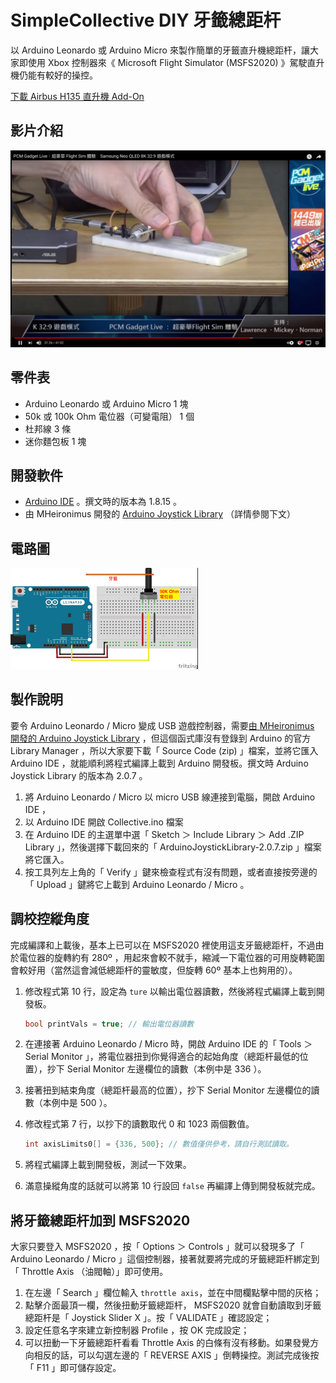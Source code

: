 # SimpleCollective DIY 牙籤總距杆

以 Arduino Leonardo 或 Arduino Micro 來製作簡單的牙籤直升機總距杆，讓大家即使用 Xbox 控制器來《 Microsoft Flight Simulator (MSFS2020) 》駕駛直升機仍能有較好的操控。

[下載 Airbus H135 直升機 Add-On](https://flightsim.to/file/8970/airbus-h135-helicopter-project)

## 影片介紹

[![PCM Gadget Live 牙籤總距杆介紹](https://github.com/mickey9801/SimpleCollective/blob/bf45e51b0b2da530d98e2a77a506ce3b3cb99e91/video-02.jpg)](https://youtu.be/_iHSxeVn-JA?t=764s "PCM Gadget Live 牙籤總距杆介紹")

## 零件表

- Arduino Leonardo 或 Arduino Micro 1 塊
- 50k 或 100k Ohm 電位器（可變電阻） 1 個
- 杜邦線 3 條
- 迷你麵包板 1 塊

## 開發軟件

- [Arduino IDE](https://www.arduino.cc/en/software) 。撰文時的版本為 1.8.15 。
- 由 MHeironimus 開發的 [Arduino Joystick Library](https://github.com/MHeironimus/ArduinoJoystickLibrary/releases) （詳情參閱下文）

## 電路圖

<a href="https://github.com/mickey9801/SimpleCollective/blob/main/arduino_collective.jpg"><img src="https://github.com/mickey9801/SimpleCollective/blob/main/arduino_collective.jpg" style="width:300px"></a>

## 製作說明

要令 Arduino Leonardo / Micro 變成 USB 遊戲控制器，需要[由 MHeironimus 開發的 Arduino Joystick Library](https://github.com/MHeironimus/ArduinoJoystickLibrary/releases) ，但這個函式庫沒有登錄到 Arduino 的官方 Library Manager ，所以大家要下載「 Source Code (zip) 」檔案，並將它匯入 Arduino IDE ，就能順利將程式編譯上載到 Arduino 開發板。撰文時 Arduino Joystick Library 的版本為 2.0.7 。

1. 將 Arduino Leonardo / Micro 以 micro USB 線連接到電腦，開啟 Arduino IDE ，
2. 以 Arduino IDE 開啟 Collective.ino 檔案
3. 在 Arduino IDE 的主選單中選「 Sketch ＞ Include Library ＞ Add .ZIP Library 」，然後選擇下載回來的「 ArduinoJoystickLibrary-2.0.7.zip 」檔案將它匯入。
4. 按工具列左上角的「 Verify 」鍵來檢查程式有沒有問題，或者直接按旁邊的「 Upload 」鍵將它上載到 Arduino Leonardo / Micro 。

## 調校控縱角度

完成編譯和上載後，基本上已可以在 MSFS2020 裡使用這支牙籤總距杆，不過由於電位器的旋轉約有 280º ，用起來會較不就手，縮減一下電位器的可用旋轉範圍會較好用（當然這會減低總距杆的靈敏度，但旋轉 60º 基本上也夠用的）。

1. 修改程式第 10 行，設定為 `ture` 以輸出電位器讀數，然後將程式編譯上載到開發板。
   
   ```c
   bool printVals = true; // 輸出電位器讀數
   ```

2. 在連接著 Arduino Leonardo / Micro 時，開啟 Arduino IDE 的「 Tools ＞ Serial Monitor 」，將電位器扭到你覺得適合的起始角度（總距杆最低的位置），抄下 Serial Monitor 左邊欄位的讀數（本例中是 336 ）。
3. 接著扭到結束角度（總距杆最高的位置），抄下 Serial Monitor 左邊欄位的讀數（本例中是 500 ）。
4. 修改程式第 7 行，以抄下的讀數取代 0 和 1023 兩個數值。

    ```c
    int axisLimits0[] = {336, 500}; // 數值僅供參考，請自行測試讀取。
    ```

5. 將程式編譯上載到開發板，測試一下效果。
6. 滿意操縱角度的話就可以將第 10 行設回 `false` 再編譯上傳到開發板就完成。

## 將牙籤總距杆加到 MSFS2020

大家只要登入 MSFS2020 ，按「 Options ＞ Controls 」就可以發現多了「 Arduino Leonardo / Micro 」這個控制器，接著就要將完成的牙籤總距杆綁定到「 Throttle Axis （油閥軸）」即可使用。

1. 在左邊「 Search 」欄位輸入 `throttle axis`，並在中間欄點擊中間的灰格；
2. 點擊介面最頂一欄，然後扭動牙籤總距杆， MSFS2020 就會自動讀取到牙籤總距杆是「 Joystick Slider X 」。按「 VALIDATE 」確認設定；
3. 設定任意名字來建立新控制器 Profile ，按 OK 完成設定；
4. 可以扭動一下牙籤總距杆看看 Throttle Axis 的白條有沒有移動。如果發覺方向相反的話，可以勾選左邊的「 REVERSE AXIS 」倒轉操控。測試完成後按「 F11 」即可儲存設定。
